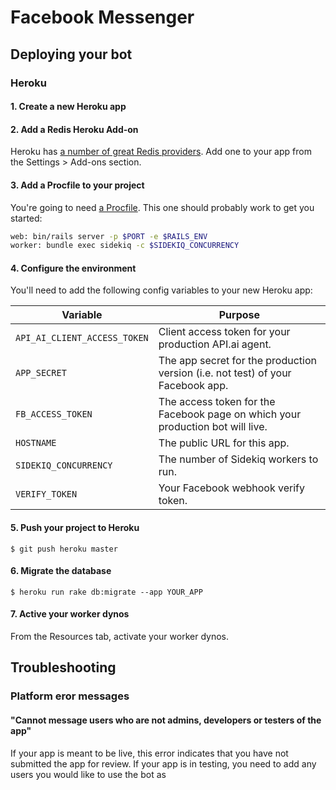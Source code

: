 # Facebook Messenger

## Deploying your bot

### Heroku

#### 1. Create a new Heroku app

#### 2. Add a Redis Heroku Add-on

Heroku has [a number of great Redis providers](https://elements.heroku.com/addons/). Add one to your app from the Settings > Add-ons section.

#### 3. Add a Procfile to your project

You're going to need [a Procfile](https://devcenter.heroku.com/articles/procfile). This one should probably work to get you started:

```bash
web: bin/rails server -p $PORT -e $RAILS_ENV
worker: bundle exec sidekiq -c $SIDEKIQ_CONCURRENCY
```

#### 4. Configure the environment

You'll need to add the following config variables to your new Heroku app:

| Variable | Purpose |
|----------|---------|
|`API_AI_CLIENT_ACCESS_TOKEN`|Client access token for your production API.ai agent.|
|`APP_SECRET`|The app secret for the production version (i.e. not test) of your Facebook app.|
|`FB_ACCESS_TOKEN`|The access token for the Facebook page on which your production bot will live.|
|`HOSTNAME`|The public URL for this app.|
|`SIDEKIQ_CONCURRENCY`|The number of Sidekiq workers to run.|
|`VERIFY_TOKEN`|Your Facebook webhook verify token.|


#### 5. Push your project to Heroku

```console
$ git push heroku master
```

#### 6. Migrate the database

```console
$ heroku run rake db:migrate --app YOUR_APP
```

#### 7. Active your worker dynos

From the Resources tab, activate your worker dynos.

## Troubleshooting

### Platform eror messages

#### "Cannot message users who are not admins, developers or testers of the app"

If your app is meant to be live, this error indicates that you have not submitted the app for review. If your app is in testing, you need to add any users you would like to use the bot as 


